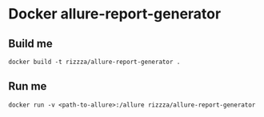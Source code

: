 # Docker allure-report-generator

## Build me
`docker build -t rizzza/allure-report-generator .`

## Run me

 `docker run -v <path-to-allure>:/allure rizzza/allure-report-generator`
